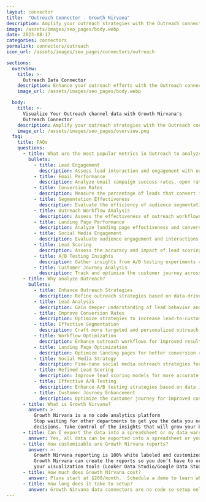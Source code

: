 ```yaml
---
layout: connector
title:  "Outreach Connector - Growth Nirvana"
description: Amplify your outreach strategies with the Outreach connector.
image: /assets/images/seo_pages/body.webp
date: 2023-08-17
categories: connectors
permalink: connectors/outreach
icon_url: /assets/images/seo_pages/connectors/outreach

sections:
  overview:
    title: >-
      Outreach Data Connector
    description: Enhance your outreach efforts with the Outreach connector.
    image_url: /assets/images/seo_pages/body.webp

  body:
    title: >-
      Visualize Your Outreach channel data with Growth Nirvana's
      Outreach Connector
    description: Amplify your outreach strategies with the Outreach connector.
    image_url: /assets/images/seo_pages/overview.png
  faq:
    title: FAQs
    questions:
      - title: What are the most popular metrics in Outreach to analyze?
        bullets:
          - title: Lead Engagement
            description: Assess lead interaction and engagement with outreach efforts.
          - title: Email Performance
            description: Analyze email campaign success rates, open rates, and click-through rates.
          - title: Conversion Rates
            description: Measure the percentage of leads that convert into customers.
          - title: Segmentation Effectiveness
            description: Evaluate the efficiency of audience segmentation strategies.
          - title: Outreach Workflow Analysis
            description: Assess the effectiveness of outreach workflows.
          - title: Landing Page Performance
            description: Analyze landing page effectiveness and conversion rates.
          - title: Social Media Engagement
            description: Evaluate audience engagement and interactions on social media platforms.
          - title: Lead Scoring
            description: Assess the accuracy and impact of lead scoring models.
          - title: A/B Testing Insights
            description: Gather insights from A/B testing experiments on outreach efforts.
          - title: Customer Journey Analysis
            description: Track and optimize the customer journey across outreach touchpoints.
      - title: Why analyze Outreach?
        bullets:
          - title: Enhance Outreach Strategies
            description: Refine outreach strategies based on data-driven insights.
          - title: Lead Analysis
            description: Gain deeper understanding of lead behavior and preferences.
          - title: Improve Conversion Rates
            description: Optimize strategies to increase lead-to-customer conversion rates.
          - title: Effective Segmentation
            description: Craft more targeted and personalized outreach campaigns.
          - title: Workflow Optimization
            description: Enhance outreach workflows for improved results.
          - title: Landing Page Optimization
            description: Optimize landing pages for better conversion rates.
          - title: Social Media Strategy
            description: Fine-tune social media outreach strategies for higher engagement.
          - title: Refined Lead Scoring
            description: Improve lead scoring models for more accurate lead prioritization.
          - title: Effective A/B Testing
            description: Enhance A/B testing strategies based on data insights.
          - title: Customer Journey Enhancement
            description: Optimize the customer journey for improved customer experiences.
      - title: What is Growth Nirvana?
        answer: >-
          Growth Nirvana is a no code analytics platform 
          Stop waiting for other departments to get you the data you need to make critical business 
          decisions. Take control of the insights that will grow your business.
      - title: Can I export the data into a spreadsheet or my data warehouse?
        answer: Yes, all data can be exported into a spreadsheet or your data warehouse (Google BigQuery, AWS, Snowflake, Azure, etc)
      - title: How customizable are Growth Nirvana reports?
        answer: >-
          Growth Nirvana reporting is 100% white labeled and customized to your specifications.
          Growth Nirvana can create the reports so you don’t have to or you can connect
          your visualization tools (Looker Data Studio/Google Data Studio, Tableau, PowerBI, etc) to Growth Nirvana.
      - title: How much does Growth Nirvana cost?
        answer: Plans start at $200/month.  Schedule a demo to learn what plan is best for you.
      - title: How long does it take to setup?
        answer: Growth Nirvana data connectors are no code so setup only requires a few clicks.
---
```

